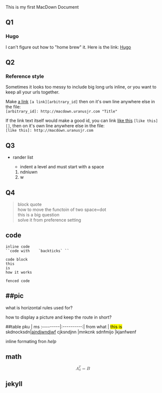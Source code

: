 This is my first MacDown Document


## Q1 
### Hugo
I can't figure out how to "home brew" it. Here is the link: [Hugo](http://www.gohugo.org)  

## Q2
### Reference style
Sometimes it looks too messy to include big long urls inline, or you want to keep all your urls together.  

Make [a link][arbitrary_id] `[a link][arbitrary_id]` then on it's own line anywhere else in the file:  
`[arbitrary_id]: http://macdown.uranusjr.com "Title"`
  
If the link text itself would make a good id, you can link [like this][] `[like this][]`, then on it's own line anywhere else in the file:  
`[like this]: http://macdown.uranusjr.com`  

[arbitrary_id]: http://macdown.uranusjr.com "Title"
[like this]: http://macdown.uranusjr.com


## Q3

* rander list  
	* indent a level and must start with a space  
	
	1. ndniuwn
	2. w 

	
## Q4
>block quote  
>how to move the functoin of two space=dot  
>this is a big question  
>solve it from preference setting

## code  
``inline code``  
```` ``code with	`backticks` `` ````   

	code block  
	this  
	is  
	how it works 

```
fenced code
```



##pic
---
what is horizontal rules used for?  


how to display a picture and keep the route in short?  

##table
pku       | ms
:---------|:----------:|
from what | <mark>this is</mark> 
skdnocksdn|<u>ajndjwndjwf</u>
cjksndjnn |mnkcnk
sdnfmijo  |kjanfwenf

inline formating fron *help*  

## math  
<math display="block">
    <msubsup><mi>A</mi> <mi>S</mi> <mi>T</mi></msubsup>
    <mo>=</mo>
    <mi>B</mi>
</math>

## jekyll
